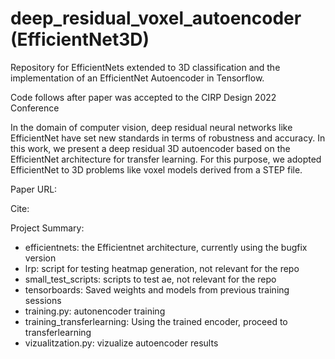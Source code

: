 # deep_residual_voxel_autoencoder (EfficientNet3D)

Repository for EfficientNets extended to 3D classification and the implementation of an EfficientNet Autoencoder in Tensorflow.

Code follows after paper was accepted to the CIRP Design 2022 Conference

In the domain of computer vision, deep residual neural networks like EfficientNet have set new standards in terms of robustness and accuracy. In this work, we present a deep residual 3D autoencoder based on the EfficientNet architecture for transfer learning. For this purpose, we adopted EfficientNet to 3D problems like voxel models derived from a STEP file. 

Paper URL: 

Cite: 

Project Summary:

- efficientnets: the Efficientnet architecture, currently using the bugfix version
- lrp: script for testing heatmap generation, not relevant for the repo
- small_test_scripts: scripts to test ae, not relevant for the repo
- tensorboards: Saved weights and models from previous training sessions
- training.py: autonencoder training
- training_transferlearning: Using the trained encoder, proceed to transferlearning
- vizualitzation.py: vizualize autoencoder results
